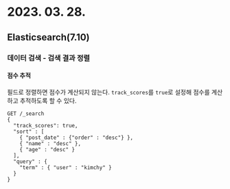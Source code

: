 # 2023. 03. 28.

## Elasticsearch(7.10)

### 데이터 검색 - 검색 결과 정렬

#### 점수 추적

필드로 정렬하면 점수가 계산되지 않는다. `track_scores`를 `true`로 설정해 점수를 계산하고 추적하도록 할 수 있다.

```http
GET /_search
{
  "track_scores": true,
  "sort" : [
    { "post_date" : {"order" : "desc"} },
    { "name" : "desc" },
    { "age" : "desc" }
  ],
  "query" : {
    "term" : { "user" : "kimchy" }
  }
}
```



